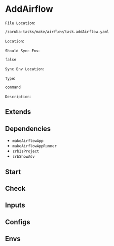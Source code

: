 
# AddAirflow

`File Location`:

    /zaruba-tasks/make/airflow/task.addAirflow.yaml


`Location`:




`Should Sync Env`:

    false


`Sync Env Location`:




`Type`:

    command


`Description`:





## Extends




## Dependencies

* `makeAirflowApp`
* `makeAirflowAppRunner`
* `zrbIsProject`
* `zrbShowAdv`


## Start




## Check




## Inputs


## Configs


## Envs